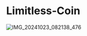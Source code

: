 # Limitless-Coin
![IMG_20241023_082138_476](https://github.com/user-attachments/assets/6aa4ab0f-3f8a-40b5-a5d8-4a4689aede68)
